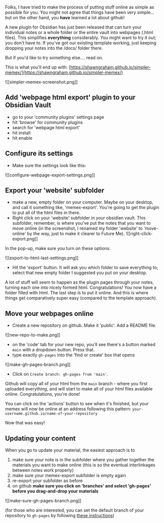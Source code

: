 
Folks, I have tried to make the process of putting stuff online as simple as possible for you. You might not agree that things have been very simple... but on the other hand, you **have** learned a lot about github!

A new plugin for Obsidian has just been released that can turn your individual notes or a whole folder or the entire vault into webpages (.html files). This simplifies **everything** considerably. You might want to try it out; you don't have to. If you've got our existing template working, just keeping dropping your notes into the /docs/ folder there. 

But if you'd like to try something else.... read on.

This is what you'll end up with: [https://shawngraham.github.io/simpler-memex/](https://shawngraham.github.io/simpler-memex/)

![[simpler-memex-screenshot.png]]

## Add 'webpage html export' plugin to your Obsidian Vault

- go to your 'community plugins' settings page
- hit 'browse' for community plugins
- search for 'webpage html export'
- hit install
- hit enable

## Configure its settings

- Make sure the settings look like this:

![[configure-webpage-export-settings.png]]

## Export your 'website' subfolder

- make a new, empty folder on your computer. Maybe on your desktop, and call it something like, 'memex-export'. You're going to get the plugin to put all of the html files in there.
- Right click on your 'website' subfolder in your obsidian vault. This subfolder, remember, is where you've put the notes that you want to move online (in the screenshot, I renamed my folder 'website' to 'move-online' by the way, just to make it clearer to Future Me).
![[right-click-export.png]]

In the pop-up, make sure you turn on these options:

![[export-to-html-last-settings.png]]

- Hit the 'export' button. It will ask you which folder to save everything to; select that new empty folder I suggested you put on your desktop.

A lot of stuff will seem to happen as the plugin pages through your notes, turning each one into nicely formed html. Congratulations!  You now have a folder filled with html. The last step is to put it online. And this is where things get comparatively super easy (compared to the template approach).

## Move your webpages online

- Create a new repository on github. Make it 'public'. Add a README file.

![[new-repo-to-make.png]]

- on the 'code' tab for your new repo, you'll see there's a button marked `main` with a dropdown button. Press that.
- type exactly `gh-pages` into the 'find or create' box that opens

![[make-gh-pages-branch.png]]

- Click on `Create branch: gh-pages from 'main'`.

Github will copy all of your html from the `main` branch - where you first uploaded everything, and will start to make all of your html files available online. Congratulations, you're done! 

You can click on the 'actions' button to see when it's finished, but your memex will now be online  at an address following this pattern: `your-username.github.io/name-of-your-repository`

Now that was easy!

## Updating your content

When you go to update your material, the easiest approach is to

1. make sure your note is in the subfolder where you gather together the materials you want to make online (this is so the eventual interlinkages between notes work properly)
2. make sure your memex-export subfolder is empty again
3. re-export your subfolder as before
4. on github **make sure you click on 'branches' and select 'gh-pages' before you drag-and-drop your materials**

![[make-sure-gh-pages-branch.png]]


(for those who are interested, you can set the default branch of your repository to `gh-pages` by following [these instructions](https://docs.github.com/en/repositories/configuring-branches-and-merges-in-your-repository/managing-branches-in-your-repository/changing-the-default-branch))